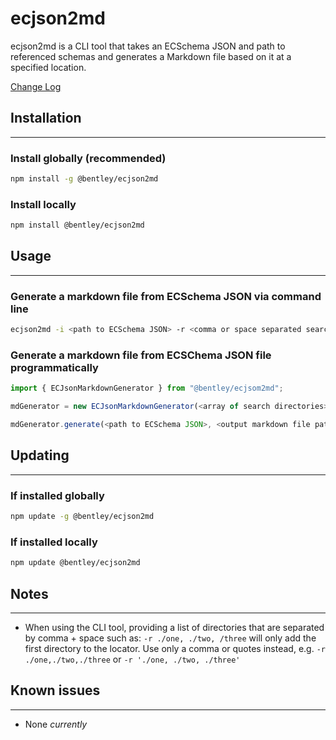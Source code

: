 # ecjson2md

ecjson2md is a CLI tool that takes an ECSchema JSON and path to referenced schemas and generates a Markdown file based on it at a specified location.

[Change Log](https://github.com/iTwin/ecjson2md/blob/master/CHANGELOG.md)

## Installation

---------------------------------------------------------------

### Install globally (recommended)

```sh
npm install -g @bentley/ecjson2md
```

### Install locally

```sh
npm install @bentley/ecjson2md
```

## Usage

---------------------------------------------------------------

### Generate a markdown file from ECSchema JSON via command line

```sh
ecjson2md -i <path to ECSchema JSON> -r <comma or space separated search dirs> -o <directory to output markdown>
```

### Generate a markdown file from ECSChema JSON file programmatically

```Typescript
import { ECJsonMarkdownGenerator } from "@bentley/ecjsom2md";

mdGenerator = new ECJsonMarkdownGenerator(<array of search directories>);

mdGenerator.generate(<path to ECSchema JSON>, <output markdown file path>);
```

## Updating

---------------------------------------------------------------

### If installed globally

```sh
npm update -g @bentley/ecjson2md
```

### If installed locally

```sh
npm update @bentley/ecjson2md
```

## Notes

---------------------------------------------------------------

- When using the CLI tool, providing a list of directories that are separated by comma + space such as: ```-r ./one, ./two, /three``` will only add the first directory to the locator. Use only a comma or quotes instead, e.g. ```-r ./one,./two,./three``` or ```-r './one, ./two, ./three'```

## Known issues

---------------------------------------------------------------

- None _currently_